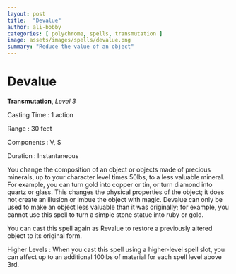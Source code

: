 ```yaml
---
layout: post
title:  "Devalue"
author: ali-bobby
categories: [ polychrome, spells, transmutation ]
image: assets/images/spells/devalue.png
summary: "Reduce the value of an object"
---
```


# Devalue
**Transmutation**, *Level 3*

Casting Time
: 1 action

Range
: 30 feet

Components
: V, S

Duration
: Instantaneous

You change the composition of an object or objects made of precious minerals, up to your character level times 50lbs, to a less valuable mineral. For example, you can turn gold into copper or tin, or turn diamond into quartz or glass. This changes the physical properties of the object; it does not create an illusion or imbue the object with magic. Devalue can only be used to make an object less valuable than it was originally; for example, you cannot use this spell to turn a simple stone statue into ruby or gold.

You can cast this spell again as Revalue to restore a previously altered object to its original form.

Higher Levels
: When you cast this spell using a higher-level spell slot, you can affect up to an additional 100lbs of material for each spell level above 3rd.